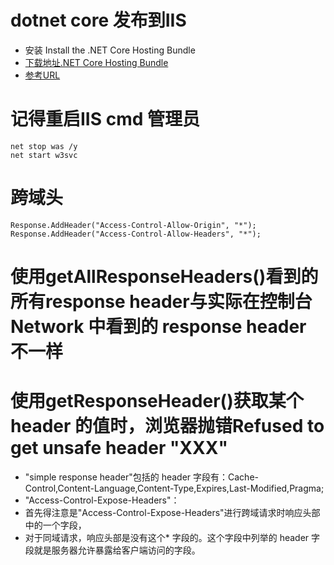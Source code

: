 # dotnet core 发布到IIS
* 安装 Install the .NET Core Hosting Bundle
 * [下载地址.NET Core Hosting Bundle](https://www.microsoft.com/net/permalink/dotnetcore-current-windows-runtime-bundle-installer)
 * [参考URL](https://docs.microsoft.com/en-us/aspnet/core/host-and-deploy/iis/?view=aspnetcore-2.2#install-the-net-core-hosting-bundle)
# 记得重启IIS cmd 管理员
```
net stop was /y
net start w3svc
```
# 跨域头
```
Response.AddHeader("Access-Control-Allow-Origin", "*");
Response.AddHeader("Access-Control-Allow-Headers", "*");
```
# 使用getAllResponseHeaders()看到的所有response header与实际在控制台 Network 中看到的 response header 不一样

# 使用getResponseHeader()获取某个 header 的值时，浏览器抛错Refused to get unsafe header "XXX"

* "simple response header"包括的 header 字段有：Cache-Control,Content-Language,Content-Type,Expires,Last-Modified,Pragma;
* "Access-Control-Expose-Headers"：
* 首先得注意是"Access-Control-Expose-Headers"进行跨域请求时响应头部中的一个字段，
* 对于同域请求，响应头部是没有这个* 字段的。这个字段中列举的 header 字段就是服务器允许暴露给客户端访问的字段。


